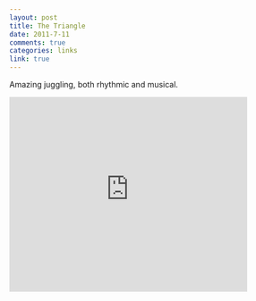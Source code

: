 ```yaml
--- 
layout: post
title: The Triangle
date: 2011-7-11
comments: true
categories: links
link: true
---
```

Amazing juggling, both rhythmic and musical.
&nbsp;
<iframe width="425" height="349" src="http://www.youtube.com/embed/qjHoedoSUXY?rel=0" frameborder="0" allowfullscreen></iframe>
